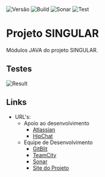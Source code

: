 ![Versão](https://img.shields.io/badge/version-0.4.9-lightgrey.svg) ![Build](https://img.shields.io/badge/build-success-brightgreen.svg) ![Sonar](https://img.shields.io/badge/sonar-ok-green.svg) ![Test](https://img.shields.io/badge/test-99%-yellow.svg)

# Projeto SINGULAR

Módulos JAVA do projeto SINGULAR.

## Testes

![Result](https://chart.googleapis.com/chart?chs=400x250&chd=t:1,2,244,10&cht=p&chl=failure%20%281%29|error%20%282%29|success%20%28244%29|skipped%20%2810%29&chco=FF0000|DEBDDE|DEF3BD|FFC6A5&chtt=Unit%20Tests)

## Links

* URL's:
    * Apoio ao desenvolvimento
        * [Atlassian](https://mirante.atlassian.net/secure/RapidBoard.jspa?rapidView=86&projectKey=MIR)
        * [HipChat](https://miranteteam.hipchat.com)
    * Equipe de Desenvolvimento
        * [GitBlit](http://git.mirante.net.br/summary/MIRANTE%2Fsingular.git)
        * [TeamCity](http://ci.mirante.net.br/project.html?projectId=Mirante&tab=projectOverview)
        * [Sonar](http://sonar.mirante.net.br/dashboard/index/36298)
        * [Site do Projeto](http://www.opensingular.org)
